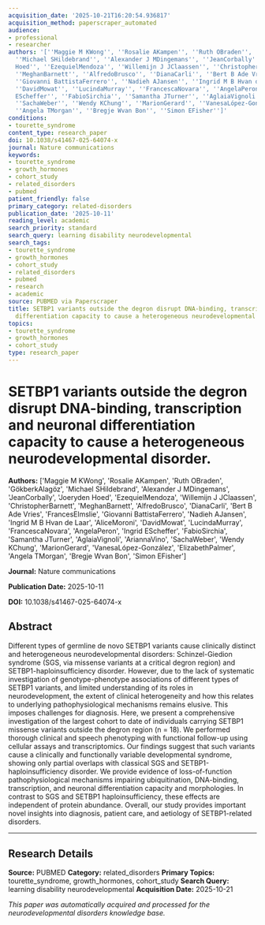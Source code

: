 ```yaml
---
acquisition_date: '2025-10-21T16:20:54.936817'
acquisition_method: paperscraper_automated
audience:
- professional
- researcher
authors: '[''Maggie M KWong'', ''Rosalie AKampen'', ''Ruth OBraden'', ''GökberkAlagöz'',
  ''Michael SHildebrand'', ''Alexander J MDingemans'', ''JeanCorbally'', ''Joeryden
  Hoed'', ''EzequielMendoza'', ''Willemijn J JClaassen'', ''ChristopherBarnett'',
  ''MeghanBarnett'', ''AlfredoBrusco'', ''DianaCarli'', ''Bert B Ade Vries'', ''FrancesElmslie'',
  ''Giovanni BattistaFerrero'', ''Nadieh AJansen'', ''Ingrid M B Hvan de Laar'', ''AliceMoroni'',
  ''DavidMowat'', ''LucindaMurray'', ''FrancescaNovara'', ''AngelaPeron'', ''Ingrid
  EScheffer'', ''FabioSirchia'', ''Samantha JTurner'', ''AglaiaVignoli'', ''AriannaVino'',
  ''SachaWeber'', ''Wendy KChung'', ''MarionGerard'', ''VanesaLópez-González'', ''ElizabethPalmer'',
  ''Angela TMorgan'', ''Bregje Wvan Bon'', ''Simon EFisher'']'
conditions:
- tourette_syndrome
content_type: research_paper
doi: 10.1038/s41467-025-64074-x
journal: Nature communications
keywords:
- tourette_syndrome
- growth_hormones
- cohort_study
- related_disorders
- pubmed
patient_friendly: false
primary_category: related-disorders
publication_date: '2025-10-11'
reading_level: academic
search_priority: standard
search_query: learning disability neurodevelopmental
search_tags:
- tourette_syndrome
- growth_hormones
- cohort_study
- related_disorders
- pubmed
- research
- academic
source: PUBMED via Paperscraper
title: SETBP1 variants outside the degron disrupt DNA-binding, transcription and neuronal
  differentiation capacity to cause a heterogeneous neurodevelopmental disorder.
topics:
- tourette_syndrome
- growth_hormones
- cohort_study
type: research_paper
---
```


# SETBP1 variants outside the degron disrupt DNA-binding, transcription and neuronal differentiation capacity to cause a heterogeneous neurodevelopmental disorder.

**Authors:** ['Maggie M KWong', 'Rosalie AKampen', 'Ruth OBraden', 'GökberkAlagöz', 'Michael SHildebrand', 'Alexander J MDingemans', 'JeanCorbally', 'Joeryden Hoed', 'EzequielMendoza', 'Willemijn J JClaassen', 'ChristopherBarnett', 'MeghanBarnett', 'AlfredoBrusco', 'DianaCarli', 'Bert B Ade Vries', 'FrancesElmslie', 'Giovanni BattistaFerrero', 'Nadieh AJansen', 'Ingrid M B Hvan de Laar', 'AliceMoroni', 'DavidMowat', 'LucindaMurray', 'FrancescaNovara', 'AngelaPeron', 'Ingrid EScheffer', 'FabioSirchia', 'Samantha JTurner', 'AglaiaVignoli', 'AriannaVino', 'SachaWeber', 'Wendy KChung', 'MarionGerard', 'VanesaLópez-González', 'ElizabethPalmer', 'Angela TMorgan', 'Bregje Wvan Bon', 'Simon EFisher']

**Journal:** Nature communications

**Publication Date:** 2025-10-11

**DOI:** 10.1038/s41467-025-64074-x

## Abstract

Different types of germline de novo SETBP1 variants cause clinically distinct and heterogeneous neurodevelopmental disorders: Schinzel-Giedion syndrome (SGS, via missense variants at a critical degron region) and SETBP1-haploinsufficiency disorder. However, due to the lack of systematic investigation of genotype-phenotype associations of different types of SETBP1 variants, and limited understanding of its roles in neurodevelopment, the extent of clinical heterogeneity and how this relates to underlying pathophysiological mechanisms remains elusive. This imposes challenges for diagnosis. Here, we present a comprehensive investigation of the largest cohort to date of individuals carrying SETBP1 missense variants outside the degron region (n = 18). We performed thorough clinical and speech phenotyping with functional follow-up using cellular assays and transcriptomics. Our findings suggest that such variants cause a clinically and functionally variable developmental syndrome, showing only partial overlaps with classical SGS and SETBP1-haploinsufficiency disorder. We provide evidence of loss-of-function pathophysiological mechanisms impairing ubiquitination, DNA-binding, transcription, and neuronal differentiation capacity and morphologies. In contrast to SGS and SETBP1 haploinsufficiency, these effects are independent of protein abundance. Overall, our study provides important novel insights into diagnosis, patient care, and aetiology of SETBP1-related disorders.

---

## Research Details

**Source:** PUBMED
**Category:** related_disorders
**Primary Topics:** tourette_syndrome, growth_hormones, cohort_study
**Search Query:** learning disability neurodevelopmental
**Acquisition Date:** 2025-10-21

*This paper was automatically acquired and processed for the neurodevelopmental disorders knowledge base.*
